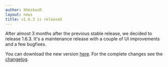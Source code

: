 ```yaml
---
author: XhmikosR
layout: news
title: v1.6.3 is released
---
```


After almost 3 months after the previous stable release, we decided to release 1.6.3.
It's a maintenance release with a couple of UI improvements and a few bugfixes.

You can download the new version [here](/downloads).
For the complete changes see the [changelog](/changelog).
